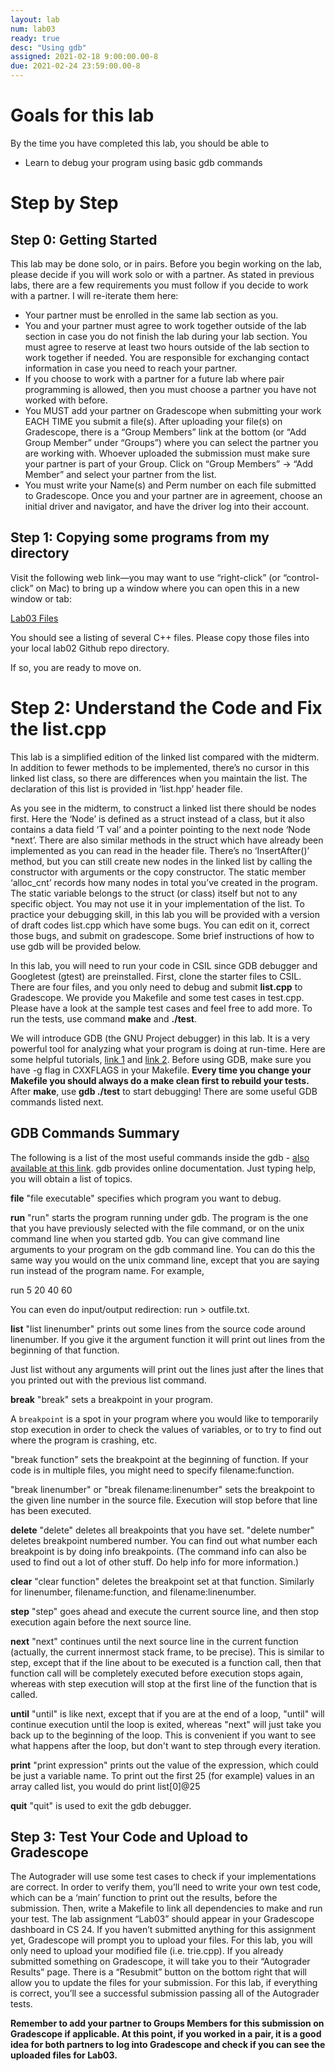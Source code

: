 ```yaml
---
layout: lab
num: lab03
ready: true
desc: "Using gdb"
assigned: 2021-02-18 9:00:00.00-8
due: 2021-02-24 23:59:00.00-8
---
```


# Goals for this lab

By the time you have completed this lab, you should be able to

* Learn to debug your program using basic gdb commands


# Step by Step

## Step 0: Getting Started

This lab may be done solo, or in pairs.
Before you begin working on the lab, please decide if you will work solo or with a partner.
As stated in previous labs, there are a few requirements you must follow if you decide to work with a partner. I will re-iterate them here:
* Your partner must be enrolled in the same lab section as you.
* You and your partner must agree to work together outside of the lab section in case you do not finish the lab during your lab section. You must agree to reserve at least two hours outside of the lab section to work together if needed. You are responsible for exchanging contact information in case you need to reach your partner.
* If you choose to work with a partner for a future lab where pair programming is allowed, then you must choose a partner you have not worked with before.
* You MUST add your partner on Gradescope when submitting your work EACH TIME you submit a file(s). After uploading your file(s) on Gradescope, there is a “Group Members” link at the bottom (or “Add Group Member” under “Groups”) where you can select the partner you are working with. Whoever uploaded the submission must make sure your partner is part of your Group. Click on “Group Members” -> “Add Member” and select your partner from the list.
* You must write your Name(s) and Perm number on each file submitted to Gradescope.
Once you and your partner are in agreement, choose an initial driver and navigator, and have the driver log into their account.



## Step 1: Copying some programs from my directory
Visit the following web link—you may want to use “right-click” (or “control-click” on Mac) to bring up a window where you can open this in a new window or tab:

[Lab03 Files](https://github.com/ucsb-cs24-kozerawski-w21/lab03_data)

You should see a listing of several C++ files. Please copy those files into your local lab02 Github repo directory.

If so, you are ready to move on.


# Step 2: Understand the Code and Fix the list.cpp

This lab is a simplified edition of the linked list compared with the midterm. In addition to fewer methods to be implemented, there’s no cursor in this linked list class, so there are differences when you maintain the list. The declaration of this list is provided in ‘list.hpp’ header file.

As you see in the midterm, to construct a linked list there should be nodes first. Here the ‘Node’ is defined as a struct instead of a class, but it also contains a data field ‘T val’ and a pointer pointing to the next node ‘Node *next’. There are also similar methods in the struct which have already been implemented as you can read in the header file. There’s no ‘InsertAfter()’ method, but you can still create new nodes in the linked list by calling the constructor with arguments or the copy constructor. The static member ‘alloc_cnt’ records how many nodes in total you’ve created in the program. The static variable belongs to the struct (or class) itself but not to any specific object. You may not use it in your implementation of the list.
To practice your debugging skill, in this lab you will be provided with a version of draft codes list.cpp which have some bugs. You can edit on it, correct those bugs, and submit on gradescope. Some brief instructions of how to use gdb will be provided below.

In this lab, you will need to run your code in CSIL since GDB debugger and Googletest (gtest) are preinstalled. First, clone the starter files to CSIL. There are four files, and you only need to debug and submit **list.cpp** to Gradescope. We provide you Makefile and some test cases in test.cpp. Please have a look at the sample test cases and feel free to add more. To run the tests, use command **make** and **./test**. 

We will introduce GDB (the GNU Project debugger) in this lab. It is a very powerful tool for analyzing what your program is doing at run-time. Here are some helpful tutorials, [link 1](https://ucsb-cs32.github.io/topics/tools_gdb/) and [link 2](https://www.youtube.com/watch?v=OpVMB7DNlmY&t=282s&ab_channel=RobertMartin). Before using GDB, make sure you have -g flag in CXXFLAGS in your Makefile. **Every time you change your Makefile you should always do a make clean first to rebuild your tests.** After **make**, use **gdb ./test** to start debugging! There are some useful GDB commands listed next.

## GDB Commands Summary
The following is a list of the most useful commands inside the gdb - [also available at this link](http://www.cs.uregina.ca/Links/class-info/330/CompileDebug/170_gdb.html).
gdb provides online documentation. Just typing help, you will obtain a list of topics.

**file**
"file executable" specifies which program you want to debug.

**run**
"run" starts the program running under gdb. The program is the one that you have previously selected with the file command, or on the unix command line when you started gdb. You can give command line arguments to your program on the gdb command line. You can do this the same way you would on the unix command line, except that you are saying run instead of the program name. For example,

run 5 20 40 60

You can even do input/output redirection: run > outfile.txt.

**list**
"list linenumber" prints out some lines from the source code around linenumber. If you give it the argument function it will print out lines from the beginning of that function.

Just list without any arguments will print out the lines just after the lines that you printed out with the previous list command.

**break**
"break" sets a breakpoint in your program.

A `breakpoint` is a spot in your program where you would like to temporarily stop execution in order to check the values of variables, or to try to find out where the program is crashing, etc.

"break function" sets the breakpoint at the beginning of function. If your code is in multiple files, you might need to specify filename:function.

"break linenumber" or "break filename:linenumber" sets the breakpoint to the given line number in the source file. Execution will stop before that line has been executed.

**delete**
"delete" deletes all breakpoints that you have set. 
"delete number" deletes breakpoint numbered number. You can find out what number each breakpoint is by doing info breakpoints. (The command info can also be used to find out a lot of other stuff. Do help info for more information.)

**clear**
"clear function" deletes the breakpoint set at that function. Similarly for linenumber, filename:function, and filename:linenumber.

**step**
"step" goes ahead and execute the current source line, and then stop execution again before the next source line.

**next**
"next" continues until the next source line in the current function (actually, the current innermost stack frame, to be precise). This is similar to step, except that if the line about to be executed is a function call, then that function call will be completely executed before execution stops again, whereas with step execution will stop at the first line of the function that is called.

**until**
"until" is like next, except that if you are at the end of a loop, "until" will continue execution until the loop is exited, whereas "next" will just take you back up to the beginning of the loop. This is convenient if you want to see what happens after the loop, but don't want to step through every iteration.

**print**
"print expression" prints out the value of the expression, which could be just a variable name. To print out the first 25 (for example) values in an array called list, you would do 
print list[0]@25
 

**quit**
"quit" is used to exit the gdb debugger.

## Step 3: Test Your Code and Upload to Gradescope
The Autograder will use some test cases to check if your implementations are correct. In order to verify them, you’ll need to write your own test code, which can be a ‘main’ function to print out the results, before the submission. Then, write a Makefile to link all dependencies to make and run your test. The lab assignment “Lab03” should appear in your Gradescope dashboard in CS 24. If you haven’t submitted anything for this assignment yet, Gradescope will prompt you to upload your files. For this lab, you will only need to upload your modified file (i.e. trie.cpp). If you already submitted something on Gradescope, it will take you to their “Autograder Results” page. There is a “Resubmit” button on the bottom right that will allow you to update the files for your submission. For this lab, if everything is correct, you’ll see a successful submission passing all of the Autograder tests.


**Remember to add your partner to Groups Members for this submission on Gradescope if applicable. At this point, if you worked in a pair, it is a good idea for both partners to log into Gradescope and check if you can see the uploaded files for Lab03.**

